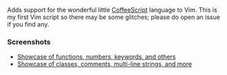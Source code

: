 Adds support for the wonderful little [CoffeeScript] language to Vim. This is my
first Vim script so there may be some glitches; please do open an issue if you
find any.

[CoffeeScript]: http://jashkenas.github.com/coffee-script/

### Screenshots

- [Showcase of functions, numbers, keywords, and others][1]
- [Showcase of classes, comments, multi-line strings, and more][2]

[1]: http://i.imgur.com/q8gg5.png
[2]: http://i.imgur.com/1sC17.png
